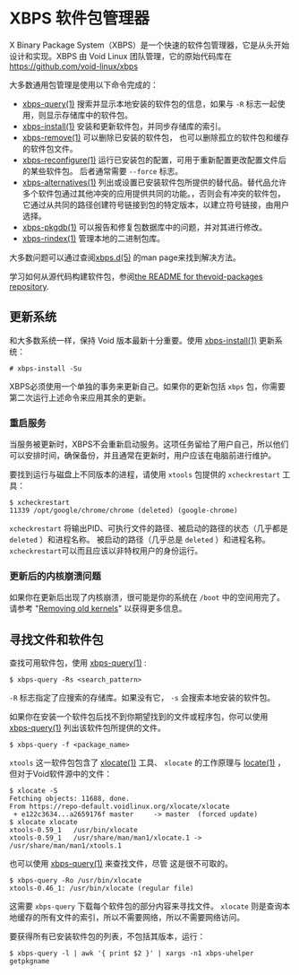 # XBPS 软件包管理器

X Binary Package System（XBPS）是一个快速的软件包管理器，它是从头开始设计和实现。XBPS 由 Void Linux 团队管理，它的原始代码库在 https://github.com/void-linux/xbps

大多数通用包管理是使用以下命令完成的： 

- [xbps-query(1)](https://man.voidlinux.org/xbps-query.1) 搜索并显示本地安装的软件包的信息，如果与 `-R` 标志一起使用，则显示存储库中的软件包。
- [xbps-install(1)](https://man.voidlinux.org/xbps-install.1) 安装和更新软件包，并同步存储库的索引。
- [xbps-remove(1)](https://man.voidlinux.org/xbps-remove.1) 可以删除已安装的软件包， 也可以删除孤立的软件包和缓存的软件包文件。
- [xbps-reconfigure(1)](https://man.voidlinux.org/xbps-reconfigure.1) 运行已安装包的配置，可用于重新配置更改配置文件后的某些软件包。 后者通常需要 `--force` 标志。 
- [xbps-alternatives(1)](https://man.voidlinux.org/xbps-alternatives.1) 列出或设置已安装软件包所提供的替代品。替代品允许多个软件包通过其他冲突的应用提供共同的功能。，否则会有冲突的软件包，它通过从共同的路径创建符号链接到包的特定版本，以建立符号链接，由用户选择。
- [xbps-pkgdb(1)](https://man.voidlinux.org/xbps-pkgdb.1) 可以报告和修复包数据库中的问题，并对其进行修改。
- [xbps-rindex(1)](https://man.voidlinux.org/xbps-rindex.1) 管理本地的二进制包库。

大多数问题可以通过查阅[xbps.d(5)](https://man.voidlinux.org/xbps.d.5) 的man page来找到解决方法。

学习如何从源代码构建软件包，参阅[the README for thevoid-packages repository](https://github.com/void-linux/void-packages/blob/master/README.md).

## 更新系统

和大多数系统一样，保持 Void 版本最新十分重要。使用
[xbps-install(1)](https://man.voidlinux.org/xbps-install.1) 更新系统：

```
# xbps-install -Su
```

XBPS必须使用一个单独的事务来更新自己。如果你的更新包括 `xbps` 包，你需要第二次运行上述命令来应用其余的更新。

### 重启服务

当服务被更新时，XBPS不会重新启动服务。这项任务留给了用户自己，所以他们可以安排时间，确保备份，并且通常在更新时，用户应该在电脑前进行维护。

要找到运行与磁盘上不同版本的进程，请使用 `xtools` 包提供的 `xcheckrestart` 工具：

```
$ xcheckrestart
11339 /opt/google/chrome/chrome (deleted) (google-chrome)
```
`xcheckrestart` 将输出PID、可执行文件的路径、被启动的路径的状态（几乎都是 `deleted` ）和进程名称。
被启动的路径（几乎总是 `deleted` ）和进程名称。
`xcheckrestart`可以而且应该以非特权用户的身份运行。

### 更新后的内核崩溃问题

如果你在更新后出现了内核崩溃，很可能是你的系统在 `/boot` 中的空间用完了。请参考 "[Removing old kernels](../config/kernel.md#removing-old-kernels)" 以获得更多信息。

## 寻找文件和软件包

查找可用软件包，使用 [xbps-query(1)](https://man.voidlinux.org/xbps-query.1) :

```
$ xbps-query -Rs <search_pattern>
```

`-R` 标志指定了应搜索的存储库。如果没有它， `-s` 会搜索本地安装的软件包。

如果你在安装一个软件包后找不到你期望找到的文件或程序包，你可以使用 [xbps-query(1)](https://man.voidlinux.org/xbps-query.1) 列出该软件包所提供的文件。

```
$ xbps-query -f <package_name>
```

`xtools` 这一软件包包含了 [xlocate(1)](https://man.voidlinux.org/xlocate.1) 工具、 `xlocate` 的工作原理与
 [locate(1)](https://man.voidlinux.org/locate.1) ，但对于Void软件源中的文件：

```
$ xlocate -S
Fetching objects: 11688, done.
From https://repo-default.voidlinux.org/xlocate/xlocate
 + e122c3634...a2659176f master     -> master  (forced update)
$ xlocate xlocate
xtools-0.59_1   /usr/bin/xlocate
xtools-0.59_1   /usr/share/man/man1/xlocate.1 -> /usr/share/man/man1/xtools.1
```

也可以使用 [xbps-query(1)](https://man.voidlinux.org/xbps-query.1) 来查找文件，尽管
这是很不可取的。

```
$ xbps-query -Ro /usr/bin/xlocate
xtools-0.46_1: /usr/bin/xlocate (regular file)
```

这需要 `xbps-query` 下载每个软件包的部分内容来寻找文件。 `xlocate` 则是查询本地缓存的所有文件的索引，所以不需要网络，所以不需要网络访问。

要获得所有已安装软件包的列表，不包括其版本，运行：

```
$ xbps-query -l | awk '{ print $2 }' | xargs -n1 xbps-uhelper getpkgname
```
